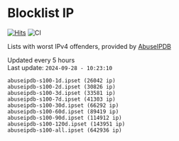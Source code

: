# Blocklist IP

[![Hits](https://hits.seeyoufarm.com/api/count/incr/badge.svg?url=https%3A%2F%2Fgithub.com%2Fborestad%2Fblocklist-ip%2F&count_bg=%2379C83D&title_bg=%23555555&icon=&icon_color=%23E7E7E7&title=hits&edge_flat=false)](https://hits.seeyoufarm.com)  ![CI](https://img.shields.io/github/workflow/status/borestad/blocklist-ip/CI?style=flat-square)

Lists with worst IPv4 offenders, provided by [AbuseIPDB](https://www.abuseipdb.com/)

<!-- FOOTER-PLACEHOLDER -->
Updated every 5 hours<br>
Last update: `2024-09-28 - 10:23:10`
```
abuseipdb-s100-1d.ipset (26042 ip)
abuseipdb-s100-2d.ipset (30826 ip)
abuseipdb-s100-3d.ipset (33581 ip)
abuseipdb-s100-7d.ipset (41303 ip)
abuseipdb-s100-30d.ipset (66292 ip)
abuseipdb-s100-60d.ipset (89419 ip)
abuseipdb-s100-90d.ipset (114912 ip)
abuseipdb-s100-120d.ipset (143951 ip)
abuseipdb-s100-all.ipset (642936 ip)
```
